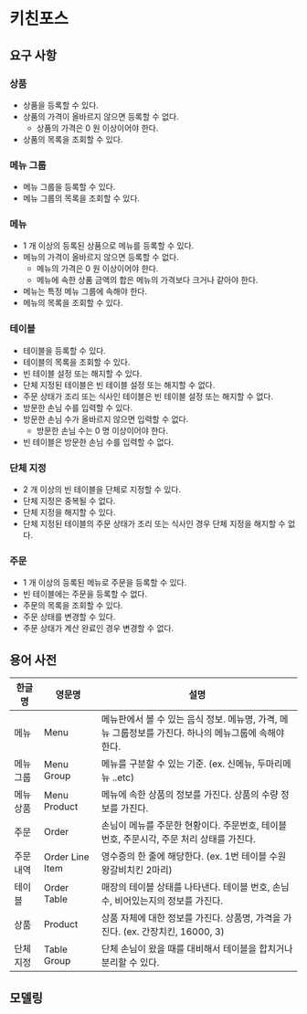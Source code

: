 # 키친포스

## 요구 사항

### 상품

* 상품을 등록할 수 있다.
* 상품의 가격이 올바르지 않으면 등록할 수 없다.
    * 상품의 가격은 0 원 이상이어야 한다.
* 상품의 목록을 조회할 수 있다.

### 메뉴 그룹

* 메뉴 그룹을 등록할 수 있다.
* 메뉴 그룹의 목록을 조회할 수 있다.

### 메뉴

* 1 개 이상의 등록된 상품으로 메뉴를 등록할 수 있다.
* 메뉴의 가격이 올바르지 않으면 등록할 수 없다.
    * 메뉴의 가격은 0 원 이상이어야 한다.
    * 메뉴에 속한 상품 금액의 합은 메뉴의 가격보다 크거나 같아야 한다.
* 메뉴는 특정 메뉴 그룹에 속해야 한다.
* 메뉴의 목록을 조회할 수 있다.

### 테이블

* 테이블을 등록할 수 있다.
* 테이블의 목록을 조회할 수 있다.
* 빈 테이블 설정 또는 해지할 수 있다.
* 단체 지정된 테이블은 빈 테이블 설정 또는 해지할 수 없다.
* 주문 상태가 조리 또는 식사인 테이블은 빈 테이블 설정 또는 해지할 수 없다.
* 방문한 손님 수를 입력할 수 있다.
* 방문한 손님 수가 올바르지 않으면 입력할 수 없다.
    * 방문한 손님 수는 0 명 이상이어야 한다.
* 빈 테이블은 방문한 손님 수를 입력할 수 없다.

### 단체 지정

* 2 개 이상의 빈 테이블을 단체로 지정할 수 있다.
* 단체 지정은 중복될 수 없다.
* 단체 지정을 해지할 수 있다.
* 단체 지정된 테이블의 주문 상태가 조리 또는 식사인 경우 단체 지정을 해지할 수 없다.

### 주문

* 1 개 이상의 등록된 메뉴로 주문을 등록할 수 있다.
* 빈 테이블에는 주문을 등록할 수 없다.
* 주문의 목록을 조회할 수 있다.
* 주문 상태를 변경할 수 있다.
* 주문 상태가 계산 완료인 경우 변경할 수 없다.

## 용어 사전

| 한글명 | 영문명 | 설명 |
| --- | --- | --- |
| 메뉴 | Menu | 메뉴판에서 볼 수 있는 음식 정보. 메뉴명, 가격, 메뉴 그룹정보를 가진다. 하나의 메뉴그룹에 속해야 한다. |
| 메뉴 그룹 | Menu Group | 메뉴를 구분할 수 있는 기준. (ex. 신메뉴, 두마리메뉴 ..etc) |
| 메뉴 상품 | Menu Product | 메뉴에 속한 상품의 정보를 가진다. 상품의 수량 정보를 가진다. |
| 주문 | Order | 손님이 메뉴를 주문한 현황이다. 주문번호, 테이블번호, 주문시각, 주문 처리 상태를 가진다. |
| 주문 내역 | Order Line Item | 영수증의 한 줄에 해당한다. (ex. 1번 테이블 수원왕갈비치킨 2마리) |
| 테이블 | Order Table | 매장의 테이블 상태를 나타낸다. 테이블 번호, 손님 수, 비어있는지의 정보를 가진다. |
| 상품 | Product | 상품 자체에 대한 정보를 가진다. 상품명, 가격을 가진다. (ex. 간장치킨, 16000, 3) |
| 단체 지정 | Table Group | 단체 손님이 왔을 때를 대비해서 테이블을 합치거나 분리할 수 있다. |

## 모델링

